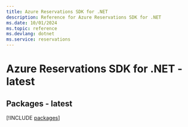 ```yaml
---
title: Azure Reservations SDK for .NET
description: Reference for Azure Reservations SDK for .NET
ms.date: 10/01/2024
ms.topic: reference
ms.devlang: dotnet
ms.service: reservations
---
```

# Azure Reservations SDK for .NET - latest
## Packages - latest
[!INCLUDE [packages](reservations-index.md)]
